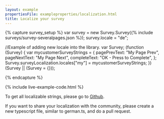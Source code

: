 ```yaml
---
layout: example
propertiesFile: exampleproperties/localization.html
title: Localize your survey
---
```

{% capture survey_setup %}
var survey = new Survey.Survey({% include surveys/survey-severalpages.json %});
survey.locale = "de";

//Example of adding new locale into the library.
var Survey;
(function (Survey) {
    var mycustomerSurveyStrings = {
        pagePrevText: "My Page Prev",
        pageNextText: "My Page Next",
        completeText: "OK - Press to Complete",
    };
    Survey.surveyLocalization.locales["my"] = mycustomerSurveyStrings;
})(Survey || (Survey = {}));

{% endcapture %}

{% include live-example-code.html %}
<div class="jumbotron">
    <p>To get all localizable strings, please go to <a href="https://github.com/andrewtelnov/surveyjs/tree/master/src/localization" target="_blank">Github</a>.</p>
    <p>
    If you want to share your localization with the community, please create a new typescript file, similar to german.ts, and do a pull request.
    </p>
</div>
